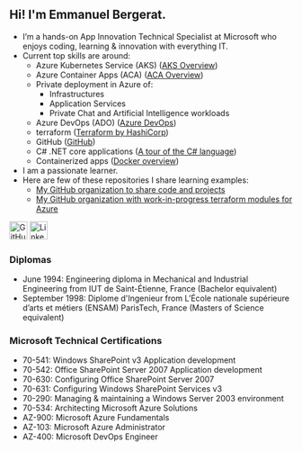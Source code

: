 ## Hi! I'm Emmanuel Bergerat.
- I’m a hands-on App Innovation Technical Specialist at Microsoft who enjoys coding, learning & innovation with everything IT.
- Current top skills are around:
  - Azure Kubernetes Service (AKS) ([AKS Overview](https://learn.microsoft.com/en-us/azure/aks/what-is-aks))
  - Azure Container Apps (ACA) ([ACA Overview](https://learn.microsoft.com/en-us/azure/container-apps/overview))
  - Private deployment in Azure of:
    - Infrastructures
    - Application Services
    - Private Chat and Artificial Intelligence workloads
  - Azure DevOps (ADO) ([Azure DevOps](https://azure.microsoft.com/en-us/products/devops#overview))
  - terraform ([Terraform by HashiCorp](https://www.terraform.io/))
  - GitHub ([GitHub](https://github.com/))
  - C# .NET core applications ([A tour of the C# language](https://learn.microsoft.com/en-us/dotnet/csharp/tour-of-csharp/))
  - Containerized apps ([Docker overview](https://docs.docker.com/get-started/overview/))
- I am a passionate learner.
- Here are few of these repositories I share learning examples:
  - [My GitHub organization to share code and projects](https://github.com/embergershared)
  - [My GitHub organization with work-in-progress terraform modules for Azure](https://github.com/embergertf)

[<img height="32" width="32" src="https://unpkg.com/simple-icons@v4/icons/github.svg" alt="GitHub Emmanuel" />](https://github.com/gopher194/)
[<img height="32" width="32" src="https://unpkg.com/simple-icons@v4/icons/linkedin.svg" alt="LinkedIn Emmanuel" />](https://www.linkedin.com/in/emmanuelbergerat/)

### Diplomas

- June 1994: Engineering diploma in Mechanical and Industrial Engineering from IUT de Saint-Étienne, France (Bachelor equivalent)
- September 1998: Diplome d'Ingenieur from L’École nationale supérieure d’arts et métiers (ENSAM) ParisTech, France (Masters of Science equivalent)

### Microsoft Technical Certifications

-	70-541: Windows SharePoint v3 Application development
-	70-542: Office SharePoint Server 2007 Application development
-	70-630: Configuring Office SharePoint Server 2007
-	70-631: Configuring Windows SharePoint Services v3
-	70-290: Managing & maintaining a Windows Server 2003 environment
-	70-534: Architecting Microsoft Azure Solutions
-	AZ-900: Microsoft Azure Fundamentals
-	AZ-103: Microsoft Azure Administrator
-	AZ-400: Microsoft DevOps Engineer

<!--
### Hi there 👋

[<img height="32" width="32" src="https://unpkg.com/simple-icons@v4/icons/twitter.svg" alt="Twitter" />](https://twitter.com/brig_lamoreaux)
[<img height="32" width="32" src="https://unpkg.com/simple-icons@v4/icons/wordpress.svg" alt="Blog" />](https://briglamoreaux.wordpress.com/)

**gopher194/gopher194** is a ✨ _special_ ✨ repository because its `README.md` (this file) appears on your GitHub profile.

Here are some ideas to get you started:

- 🔭 I’m currently working on ...
- 🌱 I’m currently learning ...
- 👯 I’m looking to collaborate on ...
- 🤔 I’m looking for help with ...
- 💬 Ask me about ...
- 📫 How to reach me: ...
- 😄 Pronouns: ...
- ⚡ Fun fact: ...
-->
